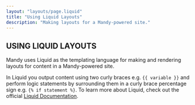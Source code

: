 ```yaml
---
layout: "layouts/page.liquid"
title: "Using Liquid Layouts"
description: "Making layouts for a Mandy-powered site."
---
```


## USING LIQUID LAYOUTS

Mandy uses Liquid as the templating language for making and rendering layouts for content in a Mandy-powered site.

In Liquid you output content using two curly braces e.g. `{{ variable }}` and perform logic statements by surrounding them in a curly brace percentage sign e.g. `{% if statement %}`. To learn more about Liquid, check out the official [Liquid Documentation](https://shopify.github.io/liquid/).

